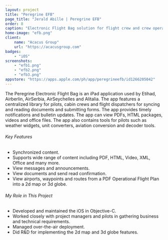 ```yaml
---
layout: project
title: "Peregrine EFB"
page_title: "Jerald Abille | Peregrine EFB"
order: 8
caption: "Electronic Flight Bag solution for flight crew and crew operations management"
home-image: "efb.png"
client:
    name: "Acacus Group"
    url: "https://acacusgroup.com"
badges:
    - "iOS"
screenshots:
    - "efb1.png"
    - "efb2.png"
    - "efb3.png"
appstore: "https://apps.apple.com/ph/app/peregrineefb/id1266205042"
---
```


The Peregrine Electronic Flight Bag is an iPad application used by Etihad, Airberlin, AirSerbia, AirSeychelles and Alitalia. The app features a centralized library for pilots, cabin crews and flight dispatchers for syncing and reading documents and submitting forms. The app provides timely notifications and bulletin updates. The app can view PDFs, HTML packages, videos and office files. The app also contains tools for pilots such as weather widgets, unit converters, aviation conversion and decoder tools.

###### Key Features
- Synchronized content.
- Supports wide range of content including PDF, HTML, Video, XML, Office and many more.
- View messages and announcements.
- View documents and send read confirmation.
- View airports, waypoints and routes from a PDF Operational Flight Plan into a 2d map or 3d globe.

###### My Role in This Project
- Developed and maintained the iOS in Objective-C.
- Worked closely with project managers and pilots in gathering business and technical requirements.
- Managed over-the-air deployment.
- Did R&D for implementing the 2d map and 3d globe features.
